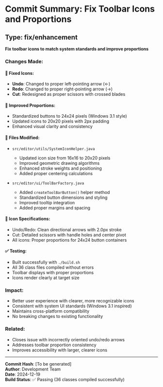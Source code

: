 # Commit Summary: Fix Toolbar Icons and Proportions

## Type: fix/enhancement

**Fix toolbar icons to match system standards and improve proportions**

### Changes Made:

#### 🔧 Fixed Icons:
- **Undo**: Changed to proper left-pointing arrow (←)
- **Redo**: Changed to proper right-pointing arrow (→) 
- **Cut**: Redesigned as proper scissors with crossed blades

#### 📐 Improved Proportions:
- Standardized buttons to 24x24 pixels (Windows 3.1 style)
- Updated icons to 20x20 pixels with 2px padding
- Enhanced visual clarity and consistency

#### 📁 Files Modified:
- `src/editor/utils/SystemIconHelper.java`
  - Updated icon size from 16x16 to 20x20 pixels
  - Improved geometric drawing algorithms
  - Enhanced stroke weights and positioning
  - Added proper centering calculations

- `src/editor/ui/ToolBarFactory.java`
  - Added `createToolBarButton()` helper method
  - Standardized button dimensions and styling
  - Improved tooltip integration
  - Added proper margins and spacing

#### 🎯 Icon Specifications:
- Undo/Redo: Clean directional arrows with 2.0px stroke
- Cut: Detailed scissors with handle holes and center pivot
- All icons: Proper proportions for 24x24 button containers

#### ✅ Testing:
- Built successfully with `./build.sh`
- All 36 class files compiled without errors
- Toolbar displays with proper proportions
- Icons render clearly at target size

### Impact:
- Better user experience with clearer, more recognizable icons
- Consistent with system UI standards (Windows 3.1 inspired)
- Maintains cross-platform compatibility
- No breaking changes to existing functionality

### Related:
- Closes issue with incorrectly oriented undo/redo arrows
- Addresses toolbar proportion consistency
- Improves accessibility with larger, clearer icons

---
**Commit Hash**: [To be generated]  
**Author**: Development Team  
**Date**: 2024-12-19  
**Build Status**: ✅ Passing (36 classes compiled successfully)
